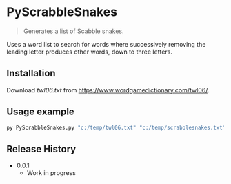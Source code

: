 # PyScrabbleSnakes
> Generates a list of Scabble snakes.

Uses a word list to search for words where successively removing the leading letter produces other words, down to three letters.

## Installation

Download _twl06.txt_ from https://www.wordgamedictionary.com/twl06/.

## Usage example

```sh
py PyScrabbleSnakes.py "c:/temp/twl06.txt" "c:/temp/scrabblesnakes.txt"
```

## Release History

* 0.0.1
    * Work in progress
